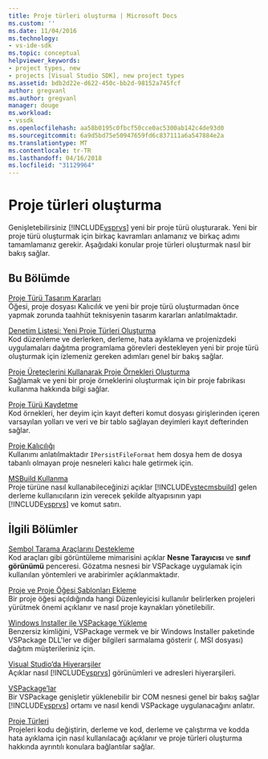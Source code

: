 ```yaml
---
title: Proje türleri oluşturma | Microsoft Docs
ms.custom: ''
ms.date: 11/04/2016
ms.technology:
- vs-ide-sdk
ms.topic: conceptual
helpviewer_keywords:
- project types, new
- projects [Visual Studio SDK], new project types
ms.assetid: bdb2d22e-d622-450c-bb2d-98152a745fcf
author: gregvanl
ms.author: gregvanl
manager: douge
ms.workload:
- vssdk
ms.openlocfilehash: aa58b0195c0fbcf50cce0ac5300ab142c4de93d0
ms.sourcegitcommit: 6a9d5bd75e50947659fd6c837111a6a547884e2a
ms.translationtype: MT
ms.contentlocale: tr-TR
ms.lasthandoff: 04/16/2018
ms.locfileid: "31129964"
---
```

# <a name="creating-project-types"></a>Proje türleri oluşturma
Genişletebilirsiniz [!INCLUDE[vsprvs](../../code-quality/includes/vsprvs_md.md)] yeni bir proje türü oluşturarak. Yeni bir proje türü oluşturmak için birkaç kavramları anlamanız ve birkaç adımı tamamlamanız gerekir. Aşağıdaki konular proje türleri oluşturmak nasıl bir bakış sağlar.  
  
## <a name="in-this-section"></a>Bu Bölümde  
 [Proje Türü Tasarım Kararları](../../extensibility/internals/project-type-design-decisions.md)  
 Öğesi, proje dosyası Kalıcılık ve yeni bir proje türü oluşturmadan önce yapmak zorunda taahhüt teknisyenin tasarım kararları anlatılmaktadır.  
  
 [Denetim Listesi: Yeni Proje Türleri Oluşturma](../../extensibility/internals/checklist-creating-new-project-types.md)  
 Kod düzenleme ve derlerken, derleme, hata ayıklama ve projenizdeki uygulamaları dağıtma programlama görevleri destekleyen yeni bir proje türü oluşturmak için izlemeniz gereken adımları genel bir bakış sağlar.  
  
 [Proje Üreteçlerini Kullanarak Proje Örnekleri Oluşturma](../../extensibility/internals/creating-project-instances-by-using-project-factories.md)  
 Sağlamak ve yeni bir proje örneklerini oluşturmak için bir proje fabrikası kullanma hakkında bilgi sağlar.  
  
 [Proje Türü Kaydetme](../../extensibility/internals/registering-a-project-type.md)  
 Kod örnekleri, her deyim için kayıt defteri komut dosyası girişlerinden içeren varsayılan yolları ve veri ve bir tablo sağlayan deyimleri kayıt defterinden sağlar.  
  
 [Proje Kalıcılığı](../../extensibility/internals/project-persistence.md)  
 Kullanımı anlatılmaktadır `IPersistFileFormat` hem dosya hem de dosya tabanlı olmayan proje nesneleri kalıcı hale getirmek için.  
  
 [MSBuild Kullanma](../../extensibility/internals/using-msbuild.md)  
 Proje türüne nasıl kullanabileceğinizi açıklar [!INCLUDE[vstecmsbuild](../../extensibility/internals/includes/vstecmsbuild_md.md)] gelen derleme kullanıcıların izin verecek şekilde altyapısının yapı [!INCLUDE[vsprvs](../../code-quality/includes/vsprvs_md.md)] ve komut satırı.  
  
## <a name="related-sections"></a>İlgili Bölümler  
 [Sembol Tarama Araçlarını Destekleme](../../extensibility/internals/supporting-symbol-browsing-tools.md)  
 Kod araçları gibi görüntüleme mimarisini açıklar **Nesne Tarayıcısı** ve **sınıf görünümü** penceresi. Gözatma nesnesi bir VSPackage uygulamak için kullanılan yöntemleri ve arabirimler açıklanmaktadır.  
  
 [Proje ve Proje Öğesi Şablonları Ekleme](../../extensibility/internals/adding-project-and-project-item-templates.md)  
 Bir proje öğesi açıldığında hangi Düzenleyicisi kullanılır belirlerken projeleri yürütmek önemi açıklanır ve nasıl proje kaynakları yönetilebilir.  
  
 [Windows Installer ile VSPackage Yükleme](../../extensibility/internals/installing-vspackages-with-windows-installer.md)  
 Benzersiz kimliğini, VSPackage vermek ve bir Windows Installer paketinde VSPackage DLL'ler ve diğer bilgileri sarmalama gösterir (. MSI dosyası) dağıtım müşterileriniz için.  
  
 [Visual Studio’da Hiyerarşiler](../../extensibility/internals/hierarchies-in-visual-studio.md)  
 Açıklar nasıl [!INCLUDE[vsprvs](../../code-quality/includes/vsprvs_md.md)] görünümleri ve adresleri hiyerarşileri.  
  
 [VSPackage’lar](../../extensibility/internals/vspackages.md)  
 Bir VSPackage genişletir yüklenebilir bir COM nesnesi genel bir bakış sağlar [!INCLUDE[vsprvs](../../code-quality/includes/vsprvs_md.md)] ortamı ve nasıl kendi VSPackage uygulanacağını anlatır.  
  
 [Proje Türleri](../../extensibility/internals/project-types.md)  
 Projeleri kodu değiştirin, derleme ve kod, derleme ve çalıştırma ve kodda hata ayıklama için nasıl kullanılacağı açıklanır ve proje türleri oluşturma hakkında ayrıntılı konulara bağlantılar sağlar.